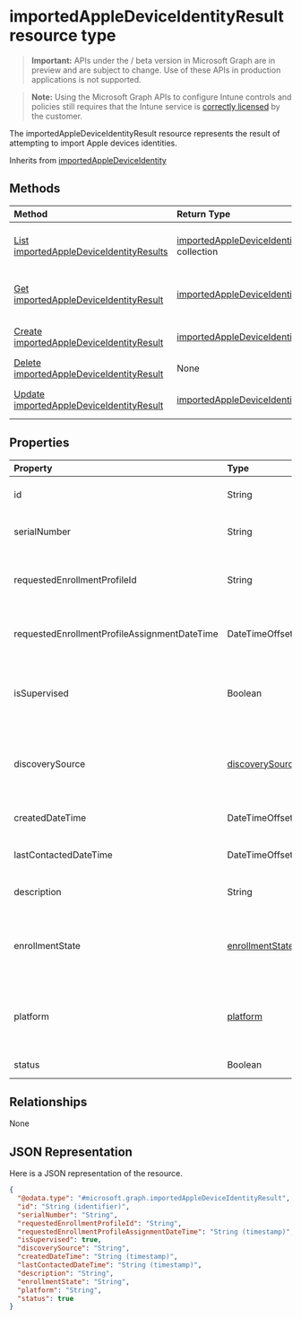 ﻿# importedAppleDeviceIdentityResult resource type

> **Important:** APIs under the / beta version in Microsoft Graph are in preview and are subject to change. Use of these APIs in production applications is not supported.

> **Note:** Using the Microsoft Graph APIs to configure Intune controls and policies still requires that the Intune service is [correctly licensed](https://go.microsoft.com/fwlink/?linkid=839381) by the customer.

The importedAppleDeviceIdentityResult resource represents the result of attempting to import Apple devices identities.

Inherits from [importedAppleDeviceIdentity](../resources/intune_corpenrollment_importedappledeviceidentity.md)

## Methods
|Method|Return Type|Description|
|:---|:---|:---|
|[List importedAppleDeviceIdentityResults](../api/intune_corpenrollment_importedappledeviceidentityresult_list.md)|[importedAppleDeviceIdentityResult](../resources/intune_corpenrollment_importedappledeviceidentityresult.md) collection|List properties and relationships of the [importedAppleDeviceIdentityResult](../resources/intune_corpenrollment_importedappledeviceidentityresult.md) objects.|
|[Get importedAppleDeviceIdentityResult](../api/intune_corpenrollment_importedappledeviceidentityresult_get.md)|[importedAppleDeviceIdentityResult](../resources/intune_corpenrollment_importedappledeviceidentityresult.md)|Read properties and relationships of the [importedAppleDeviceIdentityResult](../resources/intune_corpenrollment_importedappledeviceidentityresult.md) object.|
|[Create importedAppleDeviceIdentityResult](../api/intune_corpenrollment_importedappledeviceidentityresult_create.md)|[importedAppleDeviceIdentityResult](../resources/intune_corpenrollment_importedappledeviceidentityresult.md)|Create a new [importedAppleDeviceIdentityResult](../resources/intune_corpenrollment_importedappledeviceidentityresult.md) object.|
|[Delete importedAppleDeviceIdentityResult](../api/intune_corpenrollment_importedappledeviceidentityresult_delete.md)|None|Deletes a [importedAppleDeviceIdentityResult](../resources/intune_corpenrollment_importedappledeviceidentityresult.md).|
|[Update importedAppleDeviceIdentityResult](../api/intune_corpenrollment_importedappledeviceidentityresult_update.md)|[importedAppleDeviceIdentityResult](../resources/intune_corpenrollment_importedappledeviceidentityresult.md)|Update the properties of a [importedAppleDeviceIdentityResult](../resources/intune_corpenrollment_importedappledeviceidentityresult.md) object.|

## Properties
|Property|Type|Description|
|:---|:---|:---|
|id|String|Key of the entity. Inherited from [importedAppleDeviceIdentity](../resources/intune_corpenrollment_importedappledeviceidentity.md)|
|serialNumber|String|Device serial number Inherited from [importedAppleDeviceIdentity](../resources/intune_corpenrollment_importedappledeviceidentity.md)|
|requestedEnrollmentProfileId|String|Enrollment profile Id admin intends to apply to the device during next enrollment Inherited from [importedAppleDeviceIdentity](../resources/intune_corpenrollment_importedappledeviceidentity.md)|
|requestedEnrollmentProfileAssignmentDateTime|DateTimeOffset|The time enrollment profile was assigned to the device Inherited from [importedAppleDeviceIdentity](../resources/intune_corpenrollment_importedappledeviceidentity.md)|
|isSupervised|Boolean|Indicates if the Apple device is supervised. More information is at: https://support.apple.com/en-us/HT202837 Inherited from [importedAppleDeviceIdentity](../resources/intune_corpenrollment_importedappledeviceidentity.md)|
|discoverySource|[discoverySource](../resources/intune_corpenrollment_discoverysource.md)|Apple device discovery source. Inherited from [importedAppleDeviceIdentity](../resources/intune_corpenrollment_importedappledeviceidentity.md). Possible values are: `unknown`, `adminImport`, `deviceEnrollmentProgram`.|
|createdDateTime|DateTimeOffset|Created Date Time of the device Inherited from [importedAppleDeviceIdentity](../resources/intune_corpenrollment_importedappledeviceidentity.md)|
|lastContactedDateTime|DateTimeOffset|Last Contacted Date Time of the device Inherited from [importedAppleDeviceIdentity](../resources/intune_corpenrollment_importedappledeviceidentity.md)|
|description|String|The description of the device Inherited from [importedAppleDeviceIdentity](../resources/intune_corpenrollment_importedappledeviceidentity.md)|
|enrollmentState|[enrollmentState](../resources/intune_corpenrollment_enrollmentstate.md)|The state of the device in Intune Inherited from [importedAppleDeviceIdentity](../resources/intune_corpenrollment_importedappledeviceidentity.md). Possible values are: `unknown`, `enrolled`, `pendingReset`, `failed`, `notContacted`.|
|platform|[platform](../resources/intune_corpenrollment_platform.md)|The platform of the Device. Inherited from [importedAppleDeviceIdentity](../resources/intune_corpenrollment_importedappledeviceidentity.md). Possible values are: `unknown`, `ios`, `android`, `windows`, `windowsMobile`, `macOS`.|
|status|Boolean|Status of imported device identity|

## Relationships
None
## JSON Representation
Here is a JSON representation of the resource.
<!-- {
  "blockType": "resource",
  "keyProperty": "id",
  "@odata.type": "microsoft.graph.importedAppleDeviceIdentityResult"
}
-->
``` json
{
  "@odata.type": "#microsoft.graph.importedAppleDeviceIdentityResult",
  "id": "String (identifier)",
  "serialNumber": "String",
  "requestedEnrollmentProfileId": "String",
  "requestedEnrollmentProfileAssignmentDateTime": "String (timestamp)",
  "isSupervised": true,
  "discoverySource": "String",
  "createdDateTime": "String (timestamp)",
  "lastContactedDateTime": "String (timestamp)",
  "description": "String",
  "enrollmentState": "String",
  "platform": "String",
  "status": true
}
```



